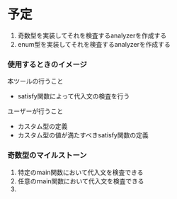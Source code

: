 # 予定

1. 奇数型を実装してそれを検査するanalyzerを作成する
2. enum型を実装してそれを検査するanalyzerを作成する

### 使用するときのイメージ

本ツールの行うこと

- satisfy関数によって代入文の検査を行う

ユーザーが行うこと

- カスタム型の定義
- カスタム型の値が満たすべきsatisfy関数の定義


### 奇数型のマイルストーン

1. 特定のmain関数において代入文を検査できる
2. 任意のｍain関数において代入文を検査できる
3. 